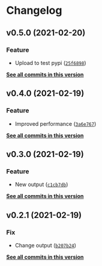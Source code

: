 # Changelog

<!--next-version-placeholder-->

## v0.5.0 (2021-02-20)
### Feature
* Upload to test pypi ([`25f6898`](https://github.com/uniqueg/semantic-releases/commit/25f6898ddb755b697c06b56673609b8fb38ef94e))

**[See all commits in this version](https://github.com/uniqueg/semantic-releases/compare/v0.4.0...v0.5.0)**

## v0.4.0 (2021-02-19)
### Feature
* Improved performance ([`3a6e767`](https://github.com/uniqueg/semantic-releases/commit/3a6e767ccf0a629dc383075ca5f32bca536e95cd))

**[See all commits in this version](https://github.com/uniqueg/semantic-releases/compare/v0.3.0...v0.4.0)**

## v0.3.0 (2021-02-19)
### Feature
* New output ([`c1cb7db`](https://github.com/uniqueg/semantic-releases/commit/c1cb7dbe33db0633fa6b6d415d46cfe4e744097b))

**[See all commits in this version](https://github.com/uniqueg/semantic-releases/compare/v0.2.1...v0.3.0)**

## v0.2.1 (2021-02-19)
### Fix
* Change output ([`b207b24`](https://github.com/uniqueg/semantic-releases/commit/b207b244c59564e237f259491de7f90d06af5a3e))

**[See all commits in this version](https://github.com/uniqueg/semantic-releases/compare/v0.2.0...v0.2.1)**
